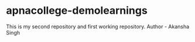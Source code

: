 # apnacollege-demolearnings
This is my second repository and first working repository.
Author - Akansha Singh
